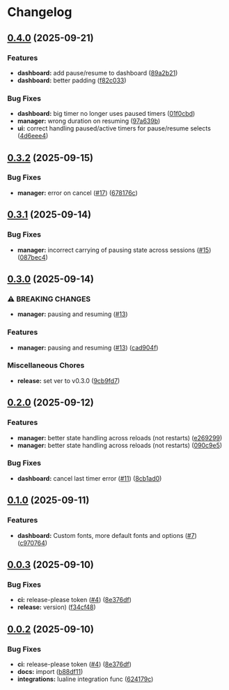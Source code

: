 # Changelog

## [0.4.0](https://github.com/ravsii/timers.nvim/compare/v0.3.2...v0.4.0) (2025-09-21)


### Features

* **dashboard:** add pause/resume to dashboard ([89a2b21](https://github.com/ravsii/timers.nvim/commit/89a2b219be37b6892ecbfe36cb47d524d4bb7dd2))
* **dashboard:** better padding ([f82c033](https://github.com/ravsii/timers.nvim/commit/f82c0338dd517b61b8bbc98d6b398df9d32a9052))


### Bug Fixes

* **dashboard:** big timer no longer uses paused timers ([01f0cbd](https://github.com/ravsii/timers.nvim/commit/01f0cbd45d3992510c29efac70b39955544ab8e4))
* **manager:** wrong duration on resuming ([97a639b](https://github.com/ravsii/timers.nvim/commit/97a639bbd4132d20b5d6339bbe12cf138c5531a8))
* **ui:** correct handling paused/active timers for pause/resume selects ([4d6eee4](https://github.com/ravsii/timers.nvim/commit/4d6eee4af60600007b5f92fc0999300739c16684))

## [0.3.2](https://github.com/ravsii/timers.nvim/compare/v0.3.1...v0.3.2) (2025-09-15)


### Bug Fixes

* **manager:** error on cancel ([#17](https://github.com/ravsii/timers.nvim/issues/17)) ([678176c](https://github.com/ravsii/timers.nvim/commit/678176c3ff0f5ad5a2624e091ac05f17f0c542b0))

## [0.3.1](https://github.com/ravsii/timers.nvim/compare/v0.3.0...v0.3.1) (2025-09-14)


### Bug Fixes

* **manager:** incorrect carrying of pausing state across sessions ([#15](https://github.com/ravsii/timers.nvim/issues/15)) ([087bec4](https://github.com/ravsii/timers.nvim/commit/087bec4403f662bfdb3eb97e4cb0a6cf9a612644))

## [0.3.0](https://github.com/ravsii/timers.nvim/compare/v0.2.0...v0.3.0) (2025-09-14)


### ⚠ BREAKING CHANGES

* **manager:** pausing and resuming ([#13](https://github.com/ravsii/timers.nvim/issues/13))

### Features

* **manager:** pausing and resuming ([#13](https://github.com/ravsii/timers.nvim/issues/13)) ([cad904f](https://github.com/ravsii/timers.nvim/commit/cad904fe7c24137e5d2b928af8f8a874803cb726))


### Miscellaneous Chores

* **release:** set ver to v0.3.0 ([9cb9fd7](https://github.com/ravsii/timers.nvim/commit/9cb9fd71dce2e9e611462c4480c1c7ed0cff7fe1))

## [0.2.0](https://github.com/ravsii/timers.nvim/compare/v0.1.0...v0.2.0) (2025-09-12)


### Features

* **manager:** better state handling across reloads (not restarts) ([e269299](https://github.com/ravsii/timers.nvim/commit/e26929998a6c278e1c2d36e4524cc3329883aa5a))
* **manager:** better state handling across reloads (not restarts) ([090c9e5](https://github.com/ravsii/timers.nvim/commit/090c9e5ce0e4817c6d219ab55e8b923476f7d78c))


### Bug Fixes

* **dashboard:** cancel last timer error ([#11](https://github.com/ravsii/timers.nvim/issues/11)) ([8cb1ad0](https://github.com/ravsii/timers.nvim/commit/8cb1ad032b7ccdfad057c851d545f023ec634a9d))

## [0.1.0](https://github.com/ravsii/timers.nvim/compare/v0.0.3...v0.1.0) (2025-09-11)


### Features

* **dashboard:** Custom fonts, more default fonts and options ([#7](https://github.com/ravsii/timers.nvim/issues/7)) ([c970764](https://github.com/ravsii/timers.nvim/commit/c970764ff0773cee7f75ea67e9e0832e8a53508f))

## [0.0.3](https://github.com/ravsii/timers.nvim/compare/v0.0.2...v0.0.3) (2025-09-10)


### Bug Fixes

* **ci:** release-please token ([#4](https://github.com/ravsii/timers.nvim/issues/4)) ([8e376df](https://github.com/ravsii/timers.nvim/commit/8e376dff65fd767abbed595ffe91f00fdc63c613))
* **release:** version) ([f34cf48](https://github.com/ravsii/timers.nvim/commit/f34cf48f72d5c1babfcdc4834d4e830cfb84411c))

## [0.0.2](https://github.com/ravsii/timers.nvim/compare/v0.0.1...v0.0.2) (2025-09-10)


### Bug Fixes

* **ci:** release-please token ([#4](https://github.com/ravsii/timers.nvim/issues/4)) ([8e376df](https://github.com/ravsii/timers.nvim/commit/8e376dff65fd767abbed595ffe91f00fdc63c613))
* **docs:** import ([b88df11](https://github.com/ravsii/timers.nvim/commit/b88df111d0364ddd10a881032a4042ad696ba4e4))
* **integrations:** lualine integration func ([624179c](https://github.com/ravsii/timers.nvim/commit/624179c24ed00cba8321017a67e69c252e8140dd))
